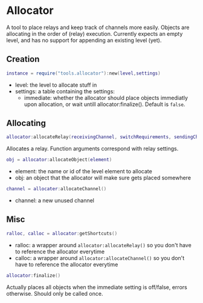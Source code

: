 # Allocator

A tool to place relays and keep track of channels more easily.
Objects are allocating in the order of (relay) execution.
Currently expects an empty level, and has no support for appending an existing level (yet).

## Creation
```Lua
instance = require("tools.allocator"):new(level,settings)
```
- level: the level to allocate stuff in
- settings: a table containing the settings:
	- immediate: whether the allocator should place objects immediatly upon allocation, or wait untill allocator:finalize(). Default is `false`.

## Allocating
```Lua
allocator:allocateRelay(receivingChannel, switchRequirements, sendingChannel)
```
Allocates a relay. Function arguments correspond with relay settings.

```Lua
obj = allocator:allocateObject(element)
```
- element: the name or id of the level element to allocate
- obj: an object that the allocator will make sure gets placed somewhere


```Lua
channel = allocater:allocateChannel()
```
- channel: a new unused channel

## Misc
```Lua
ralloc, calloc = allocator:getShortcuts()
```
- ralloc: a wrapper around `allocator:allocateRelay()` so you don't have to reference the allocator everytime
- calloc: a wrapper around `allocator:allocateChannel()` so you don't have to reference the allocator everytime

```Lua
allocator:finalize()
```
Actually places all objects when the immediate setting is off/false, errors otherwise.
Should only be called once.
